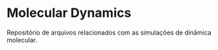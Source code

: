 # Molecular Dynamics
 Repositório de arquivos relacionados com as simulações de dinâmica molecular.
